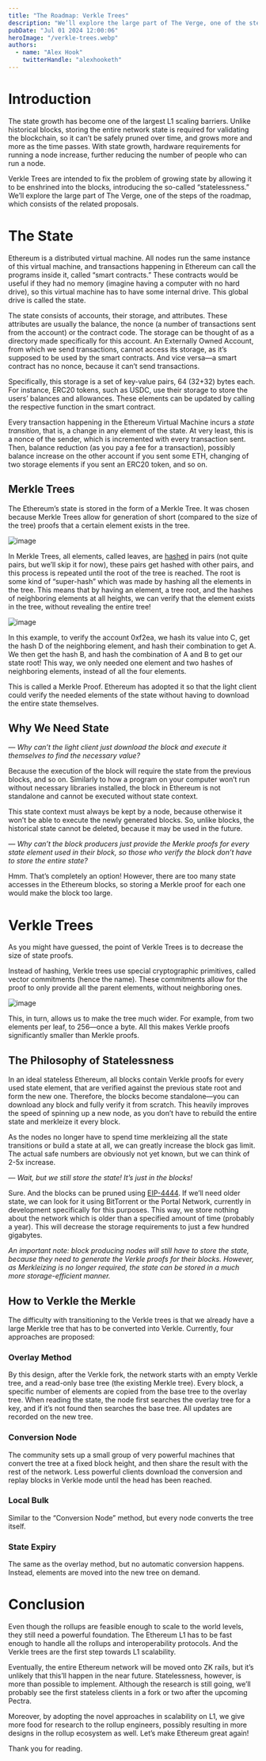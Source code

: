 ```yaml
---
title: "The Roadmap: Verkle Trees"
description: "We’ll explore the large part of The Verge, one of the steps of the roadmap, which consists of the related proposals."
pubDate: "Jul 01 2024 12:00:06"
heroImage: "/verkle-trees.webp"
authors:
  - name: "Alex Hook"
    twitterHandle: "alexhooketh"
---
```


# Introduction

The state growth has become one of the largest L1 scaling barriers. Unlike historical blocks, storing the entire network state is required for validating the blockchain, so it can’t be safely pruned over time, and grows more and more as the time passes. With state growth, hardware requirements for running a node increase, further reducing the number of people who can run a node.

Verkle Trees are intended to fix the problem of growing state by allowing it to be enshrined into the blocks, introducing the so-called “statelessness.” We’ll explore the large part of The Verge, one of the steps of the roadmap, which consists of the related proposals.

# The State

Ethereum is a distributed virtual machine. All nodes run the same instance of this virtual machine, and transactions happening in Ethereum can call the programs inside it, called “smart contracts.” These contracts would be useful if they had no memory (imagine having a computer with no hard drive), so this virtual machine has to have some internal drive. This global drive is called the state.

The state consists of accounts, their storage, and attributes. These attributes are usually the balance, the nonce (a number of transactions sent from the account) or the contract code. The storage can be thought of as a directory made specifically for this account. An Externally Owned Account, from which we send transactions, cannot access its storage, as it’s supposed to be used by the smart contracts. And vice versa—a smart contract has no nonce, because it can’t send transactions.

Specifically, this storage is a set of key-value pairs, 64 (32+32) bytes each. For instance, ERC20 tokens, such as USDC, use their storage to store the users’ balances and allowances. These elements can be updated by calling the respective function in the smart contract.

Every transaction happening in the Ethereum Virtual Machine incurs a _state transition_, that is, a change in any element of the state. At very least, this is a nonce of the sender, which is incremented with every transaction sent. Then, balance reduction (as you pay a fee for a transaction), possibly balance increase on the other account if you sent some ETH, changing of two storage elements if you sent an ERC20 token, and so on.

## Merkle Trees

The Ethereum’s state is stored in the form of a Merkle Tree. It was chosen because Merkle Trees allow for generation of short (compared to the size of the tree) proofs that a certain element exists in the tree.

![image](../assets/TheRoadmapVerkleTreesandStatelessness/image1.png)

In Merkle Trees, all elements, called leaves, are [hashed](https://en.wikipedia.org/wiki/Hash_function) in pairs (not quite pairs, but we’ll skip it for now), these pairs get hashed with other pairs, and this process is repeated until the root of the tree is reached. The root is some kind of “super-hash” which was made by hashing all the elements in the tree. This means that by having an element, a tree root, and the hashes of neighboring elements at all heights, we can verify that the element exists in the tree, without revealing the entire tree!

![image](../assets/TheRoadmapVerkleTreesandStatelessness/image3.png)

In this example, to verify the account 0xf2ea, we hash its value into C, get the hash D of the neighboring element, and hash their combination to get A. We then get the hash B, and hash the combination of A and B to get our state root! This way, we only needed one element and two hashes of neighboring elements, instead of all the four elements.

This is called a Merkle Proof. Ethereum has adopted it so that the light client could verify the needed elements of the state without having to download the entire state themselves.

## Why We Need State

_— Why can’t the light client just download the block and execute it themselves to find the necessary value?_

Because the execution of the block will require the state from the previous blocks, and so on. Similarly to how a program on your computer won’t run without necessary libraries installed, the block in Ethereum is not standalone and cannot be executed without state context.

This state context must always be kept by a node, because otherwise it won’t be able to execute the newly generated blocks. So, unlike blocks, the historical state cannot be deleted, because it may be used in the future.

_— Why can’t the block producers just provide the Merkle proofs for every state element used in their block, so those who verify the block don’t have to store the entire state?_

Hmm. That’s completely an option! However, there are too many state accesses in the Ethereum blocks, so storing a Merkle proof for each one would make the block too large.

# Verkle Trees

As you might have guessed, the point of Verkle Trees is to decrease the size of state proofs.

Instead of hashing, Verkle trees use special cryptographic primitives, called vector commitments (hence the name). These commitments allow for the proof to only provide all the parent elements, without neighboring ones.

![image](../assets/TheRoadmapVerkleTreesandStatelessness/image2.png)

This, in turn, allows us to make the tree much wider. For example, from two elements per leaf, to 256—once a byte. All this makes Verkle proofs significantly smaller than Merkle proofs.

## The Philosophy of Statelessness

In an ideal stateless Ethereum, all blocks contain Verkle proofs for every used state element, that are verified against the previous state root and form the new one. Therefore, the blocks become standalone—you can download any block and fully verify it from scratch. This heavily improves the speed of spinning up a new node, as you don’t have to rebuild the entire state and merkleize it every block.

As the nodes no longer have to spend time merkleizing all the state transitions or build a state at all, we can greatly increase the block gas limit. The actual safe numbers are obviously not yet known, but we can think of 2-5x increase.

_— Wait, but we still store the state! It’s just in the blocks!_

Sure. And the blocks can be pruned using [EIP-4444](https://eips.ethereum.org/EIPS/eip-4444). If we’ll need older state, we can look for it using BitTorrent or the Portal Network, currently in development specifically for this purposes. This way, we store nothing about the network which is older than a specified amount of time (probably a year). This will decrease the storage requirements to just a few hundred gigabytes.

_An important note: block producing nodes will still have to store the state, because they need to generate the Verkle proofs for their blocks. However, as Merkleizing is no longer required, the state can be stored in a much more storage-efficient manner._

## How to Verkle the Merkle

The difficulty with transitioning to the Verkle trees is that we already have a large Merkle tree that has to be converted into Verkle. Currently, four approaches are proposed:

### Overlay Method

By this design, after the Verkle fork, the network starts with an empty Verkle tree, and a read-only base tree (the existing Merkle tree). Every block, a specific number of elements are copied from the base tree to the overlay tree. When reading the state, the node first searches the overlay tree for a key, and if it’s not found then searches the base tree. All updates are recorded on the new tree.

### Conversion Node

The community sets up a small group of very powerful machines that convert the tree at a fixed block height, and then share the result with the rest of the network. Less powerful clients download the conversion and replay blocks in Verkle mode until the head has been reached.

### Local Bulk

Similar to the “Conversion Node” method, but every node converts the tree itself.

### State Expiry

The same as the overlay method, but no automatic conversion happens. Instead, elements are moved into the new tree on demand.

# Conclusion

Even though the rollups are feasible enough to scale to the world levels, they still need a powerful foundation. The Ethereum L1 has to be fast enough to handle all the rollups and interoperability protocols. And the Verkle trees are the first step towards L1 scalability.

Eventually, the entire Ethereum network will be moved onto ZK rails, but it’s unlikely that this’ll happen in the near future. Statelessness, however, is more than possible to implement. Although the research is still going, we’ll probably see the first stateless clients in a fork or two after the upcoming Pectra.

Moreover, by adopting the novel approaches in scalability on L1, we give more food for research to the rollup engineers, possibly resulting in more designs in the rollup ecosystem as well. Let’s make Ethereum great again!

Thank you for reading.
